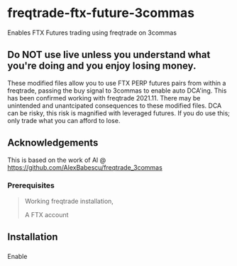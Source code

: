 # freqtrade-ftx-future-3commas
Enables FTX Futures trading using freqtrade on 3commas

## Do NOT use live unless you understand what you're doing and you enjoy losing money. 

These modified files allow you to use FTX PERP futures pairs from within a freqtrade, passing the buy signal to 3commas to enable auto DCA'ing. This has been confirmed working with freqtrade 2021.11. There may be unintended and unantcipated consequences to these modified files. DCA can be risky, this risk is magnified with leveraged futures. If you do use this; only trade what you can afford to lose.

## Acknowledgements

This is based on the work of Al @ https://github.com/AlexBabescu/freqtrade_3commas

### Prerequisites
> Working freqtrade installation,
> 
> A FTX account

## Installation

###

Enable 

